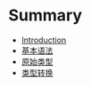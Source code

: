 # Summary

* [Introduction](README.md)
* [基本语法](chapter1.md)
* [原始类型](yuan-shi-lei-xing.md)
* [类型转换](lei-xing-zhuan-huan.md)

